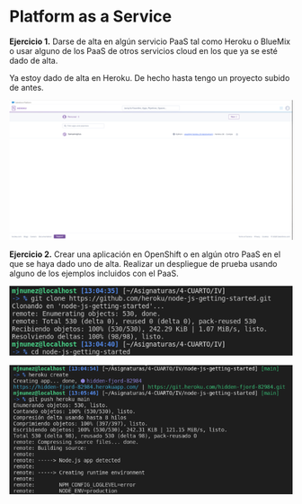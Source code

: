 # Platform as a Service

**Ejercicio 1.** Darse de alta en algún servicio PaaS tal como Heroku o BlueMix o usar alguno de los PaaS de otros servicios cloud en los que ya se esté dado de alta.

Ya estoy dado de alta en Heroku. De hecho hasta tengo un proyecto subido de antes.

![](img/tema6/heroku.png)

**Ejercicio 2.** Crear una aplicación en OpenShift o en algún otro PaaS en el que se haya dado uno de alta. Realizar un despliegue de prueba usando alguno de los ejemplos incluidos con el PaaS.

![](img/tema6/clone.png)

![](img/tema6/deploy.png)
